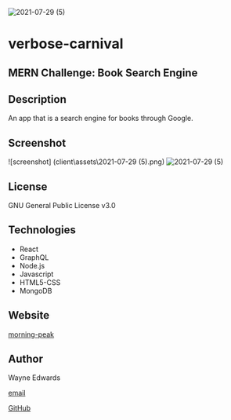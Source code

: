 ![2021-07-29 (5)](https://user-images.githubusercontent.com/71949043/127600434-5a3d8a50-18ac-4dbb-ac68-99d3b973870f.png)
# verbose-carnival

## **MERN Challenge: Book Search Engine**

## **Description**

An app that is a search engine for books through Google.

## **Screenshot**

![screenshot] (client\assets\2021-07-29 (5).png)
![2021-07-29 (5)](https://user-images.githubusercontent.com/71949043/127600464-6dc70a9d-8955-45d2-90f1-8d7a17dd4143.png)


## **License**

GNU General Public License v3.0

## **Technologies**

- React
- GraphQL
- Node.js
- Javascript
- HTML5-CSS
- MongoDB

## **Website**

[morning-peak](https://morning-peak-77222.herokuapp.com)

## **Author**

Wayne Edwards


[email](waedwards42@yahoo.com)

[GitHub](https://github.com/WayneEdwards/verbose-carnival)

